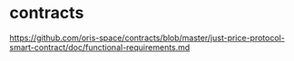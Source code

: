# contracts
https://github.com/oris-space/contracts/blob/master/just-price-protocol-smart-contract/doc/functional-requirements.md
